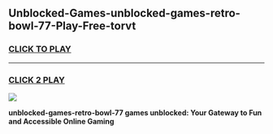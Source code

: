 
## Unblocked-Games-unblocked-games-retro-bowl-77-Play-Free-torvt
<h3>
<a href="https://premium76.site?title=unblocked-games-retro-bowl-77&ref=18A">CLICK TO PLAY</a></h3>
<hr>

<h3>
<a href="https://premium76.site?title=unblocked-games-retro-bowl-77&ref=18A">CLICK 2 PLAY</a>
  
</h3>

<a href="https://premium76.site?title=unblocked-games-retro-bowl-77&ref=18A"><img src="https://clearcache.store/games.png"></a>


**unblocked-games-retro-bowl-77 games unblocked: Your Gateway to Fun and Accessible Online Gaming**

